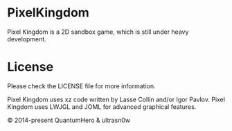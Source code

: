 # PixelKingdom
Pixel Kingdom is a 2D sandbox game, which is still under heavy development.






# License
Please check the LICENSE file for more information.

Pixel Kingdom uses xz code written by Lasse Collin and/or Igor Pavlov.
Pixel Kingdom uses LWJGL and JOML for advanced graphical features.

© 2014-present QuantumHero & ultrasn0w
